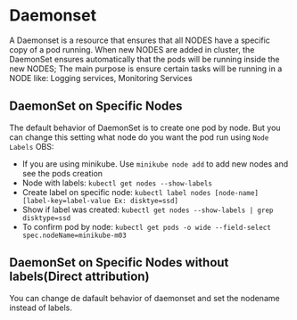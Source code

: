 # Daemonset

A Daemonset is a resource that ensures that all NODES have a specific copy of a pod running. When new NODES are added in cluster, 
the DaemonSet ensures automatically that the pods will be running inside the new NODES;
The main purpose is ensure certain tasks will be running in a NODE like: Logging services, Monitoring Services

## DaemonSet on Specific Nodes

The default behavior of DaemonSet is to create one pod by node.
But you can change this setting what node do you want the pod run using `Node Labels`
OBS:
- If you are using minikube. Use `minikube node add` to add new nodes and see the pods creation
- Node with labels: `kubectl get nodes --show-labels`
- Create label on specific node: `kubectl label nodes [node-name] [label-key=label-value Ex: disktye=ssd]`
- Show if label was created: `kubectl get nodes --show-labels | grep disktype=ssd`
- To confirm pod by node: `kubectl get pods -o wide --field-select spec.nodeName=minikube-m03`

## DaemonSet on Specific Nodes without labels(Direct attribution)
You can change de dafault behavior of daemonset and set the nodename instead of labels.
